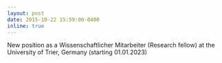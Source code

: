 ```yaml
---
layout: post
date: 2015-10-22 15:59:00-0400
inline: true
---
```


New position as a Wissenschaftlicher Mitarbeiter (Research fellow) at the University of Trier, Germany (starting 01.01.2023)
